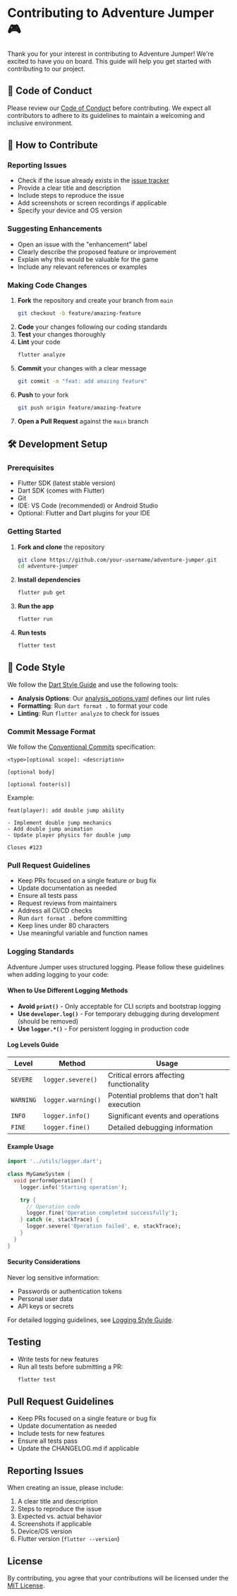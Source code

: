 # Contributing to Adventure Jumper 🎮

Thank you for your interest in contributing to Adventure Jumper! We're excited to have you on board. This guide will help you get started with contributing to our project.

## 📜 Code of Conduct

Please review our [Code of Conduct](CODE_OF_CONDUCT.md) before contributing. We expect all contributors to adhere to its guidelines to maintain a welcoming and inclusive environment.

## 🚀 How to Contribute

### Reporting Issues

- Check if the issue already exists in the [issue tracker](https://github.com/your-username/adventure-jumper/issues)
- Provide a clear title and description
- Include steps to reproduce the issue
- Add screenshots or screen recordings if applicable
- Specify your device and OS version

### Suggesting Enhancements

- Open an issue with the "enhancement" label
- Clearly describe the proposed feature or improvement
- Explain why this would be valuable for the game
- Include any relevant references or examples

### Making Code Changes

1. **Fork** the repository and create your branch from `main`
   ```bash
   git checkout -b feature/amazing-feature
   ```
2. **Code** your changes following our coding standards
3. **Test** your changes thoroughly
4. **Lint** your code
   ```bash
   flutter analyze
   ```
5. **Commit** your changes with a clear message
   ```bash
   git commit -m "feat: add amazing feature"
   ```
6. **Push** to your fork
   ```bash
   git push origin feature/amazing-feature
   ```
7. **Open a Pull Request** against the `main` branch

## 🛠 Development Setup

### Prerequisites

- Flutter SDK (latest stable version)
- Dart SDK (comes with Flutter)
- Git
- IDE: VS Code (recommended) or Android Studio
- Optional: Flutter and Dart plugins for your IDE

### Getting Started

1. **Fork and clone** the repository

   ```bash
   git clone https://github.com/your-username/adventure-jumper.git
   cd adventure-jumper
   ```

2. **Install dependencies**

   ```bash
   flutter pub get
   ```

3. **Run the app**

   ```bash
   flutter run
   ```

4. **Run tests**
   ```bash
   flutter test
   ```

## 🎨 Code Style

We follow the [Dart Style Guide](https://dart.dev/guides/language/effective-dart/style) and use the following tools:

- **Analysis Options**: Our [analysis_options.yaml](analysis_options.yaml) defines our lint rules
- **Formatting**: Run `dart format .` to format your code
- **Linting**: Run `flutter analyze` to check for issues

### Commit Message Format

We follow the [Conventional Commits](https://www.conventionalcommits.org/) specification:

```
<type>[optional scope]: <description>

[optional body]

[optional footer(s)]
```

Example:

```
feat(player): add double jump ability

- Implement double jump mechanics
- Add double jump animation
- Update player physics for double jump

Closes #123
```

### Pull Request Guidelines

- Keep PRs focused on a single feature or bug fix
- Update documentation as needed
- Ensure all tests pass
- Request reviews from maintainers
- Address all CI/CD checks
- Run `dart format .` before committing
- Keep lines under 80 characters
- Use meaningful variable and function names

### Logging Standards

Adventure Jumper uses structured logging. Please follow these guidelines when adding logging to your code:

#### When to Use Different Logging Methods

- **Avoid `print()`** - Only acceptable for CLI scripts and bootstrap logging
- **Use `developer.log()`** - For temporary debugging during development (should be removed)
- **Use `logger.*()`** - For persistent logging in production code

#### Log Levels Guide

| Level     | Method             | Usage                                        |
| --------- | ------------------ | -------------------------------------------- |
| `SEVERE`  | `logger.severe()`  | Critical errors affecting functionality      |
| `WARNING` | `logger.warning()` | Potential problems that don't halt execution |
| `INFO`    | `logger.info()`    | Significant events and operations            |
| `FINE`    | `logger.fine()`    | Detailed debugging information               |

#### Example Usage

```dart
import '../utils/logger.dart';

class MyGameSystem {
  void performOperation() {
    logger.info('Starting operation');

    try {
      // Operation code
      logger.fine('Operation completed successfully');
    } catch (e, stackTrace) {
      logger.severe('Operation failed', e, stackTrace);
    }
  }
}
```

#### Security Considerations

Never log sensitive information:

- Passwords or authentication tokens
- Personal user data
- API keys or secrets

For detailed logging guidelines, see [Logging Style Guide](docs/05_Style_Guides/LoggingStyle.md).

## Testing

- Write tests for new features
- Run all tests before submitting a PR:
  ```bash
  flutter test
  ```

## Pull Request Guidelines

- Keep PRs focused on a single feature or bug fix
- Update documentation as needed
- Include tests for new features
- Ensure all tests pass
- Update the CHANGELOG.md if applicable

## Reporting Issues

When creating an issue, please include:

1. A clear title and description
2. Steps to reproduce the issue
3. Expected vs. actual behavior
4. Screenshots if applicable
5. Device/OS version
6. Flutter version (`flutter --version`)

## License

By contributing, you agree that your contributions will be licensed under the [MIT License](LICENSE).
